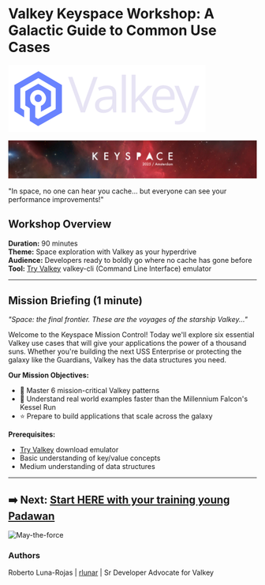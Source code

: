 # Valkey Keyspace Workshop: A Galactic Guide to Common Use Cases

![Valkey-Logo](static/img/valkey-horizontal-color-light.png)

![Keyspace](static/img/keyspace-backdrop.png)

"In space, no one can hear you cache... but everyone can see your performance improvements!"

## Workshop Overview

**Duration:** 90 minutes  
**Theme:** Space exploration with Valkey as your hyperdrive  
**Audience:** Developers ready to boldly go where no cache has gone before  
**Tool:** [Try Valkey](https://valkey.io/try-valkey/) valkey-cli (Command Line Interface) emulator

---

## Mission Briefing (1 minute)

*"Space: the final frontier. These are the voyages of the starship Valkey..."*

Welcome to the Keyspace Mission Control! Today we'll explore six essential Valkey use cases that will give your applications the power of a thousand suns. Whether you're building the next USS Enterprise or protecting the galaxy like the Guardians, Valkey has the data structures you need.

**Our Mission Objectives:**
- 🚀 Master 6 mission-critical Valkey patterns
- 🌌 Understand real world examples faster than the Millennium Falcon's Kessel Run
- ⭐ Prepare to build applications that scale across the galaxy

**Prerequisites:**
- [Try Valkey](https://valkey.io/try-valkey/) download emulator
- Basic understanding of key/value concepts
- Medium understanding of data structures

----

## ➡️ Next: [Start HERE with your training young Padawan](docs/training.md)

![May-the-force](https://media4.giphy.com/media/v1.Y2lkPTc5MGI3NjExZGY0Y2NvZ2EwMTRwejB4am0wOGhpOWZqZWtzcXgxcTBnZWNjc2E0ayZlcD12MV9pbnRlcm5hbF9naWZfYnlfaWQmY3Q9Zw/dYRwBXzRFRPIdxGfwv/giphy.gif)

### Authors
Roberto Luna-Rojas | [rlunar](https://github.com/rlunar) | Sr Developer Advocate for Valkey
